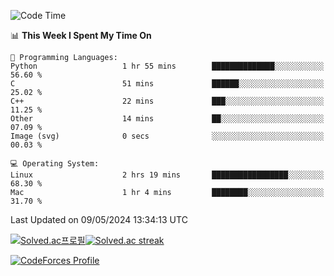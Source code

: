 
<!--START_SECTION:waka-->
![Code Time](http://img.shields.io/badge/Code%20Time-3%2C447%20hrs%2029%20mins-blue)

📊 **This Week I Spent My Time On** 

```text
💬 Programming Languages: 
Python                   1 hr 55 mins        ██████████████░░░░░░░░░░░   56.60 % 
C                        51 mins             ██████░░░░░░░░░░░░░░░░░░░   25.02 % 
C++                      22 mins             ███░░░░░░░░░░░░░░░░░░░░░░   11.25 % 
Other                    14 mins             ██░░░░░░░░░░░░░░░░░░░░░░░   07.09 % 
Image (svg)              0 secs              ░░░░░░░░░░░░░░░░░░░░░░░░░   00.03 % 

💻 Operating System: 
Linux                    2 hrs 19 mins       █████████████████░░░░░░░░   68.30 % 
Mac                      1 hr 4 mins         ████████░░░░░░░░░░░░░░░░░   31.70 % 
```


 Last Updated on 09/05/2024 13:34:13 UTC
<!--END_SECTION:waka-->


[![Solved.ac프로필](http://mazassumnida.wtf/api/generate_badge?boj=hckim96)](https://solved.ac/hckim96)[![Solved.ac streak](http://mazandi.herokuapp.com/api?handle=hckim96&theme=dark)](https://solved.ac/hckim96)


[![CodeForces Profile](https://cf.leed.at?id=hckim96)](https://codeforces.com/profile/hckim96)

